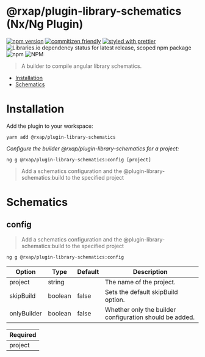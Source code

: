 @rxap/plugin-library-schematics (Nx/Ng Plugin)
======

[![npm version](https://img.shields.io/npm/v/@rxap/plugin-library-schematics?style=flat-square)](https://www.npmjs.com/package/@rxap/plugin-library-schematics)
[![commitizen friendly](https://img.shields.io/badge/commitizen-friendly-brightgreen.svg?style=flat-square)](https://commitizen.github.io/cz-cli/)
[![styled with prettier](https://img.shields.io/badge/styled_with-prettier-ff69b4.svg?style=flat-square)](https://github.com/prettier/prettier)
![Libraries.io dependency status for latest release, scoped npm package](https://img.shields.io/librariesio/release/npm/@rxap/plugin-library-schematics)
![npm](https://img.shields.io/npm/dm/@rxap/plugin-library-schematics)
![NPM](https://img.shields.io/npm/l/@rxap/plugin-library-schematics)

> A builder to compile angular library schematics.

- [Installation](#installation)
- [Schematics](#schematics)

# Installation

Add the plugin to your workspace:

```
yarn add @rxap/plugin-library-schematics
```

*Configure the builder @rxap/plugin-library-schematics for a project:*

```
ng g @rxap/plugin-library-schematics:config [project]
```

> Add a schematics configuration and the @plugin-library-schematics:build to the specified project

# Schematics

## config

> Add a schematics configuration and the @plugin-library-schematics:build to the specified project

```
ng g @rxap/plugin-library-schematics:config
```

Option | Type | Default | Description
--- | --- | --- | ---
project | string |  | The name of the project.
skipBuild | boolean | false | Sets the default skipBuild option.
onlyBuilder | boolean | false | Whether only the builder configuration should be added.

| Required |
| --- |
| project |

